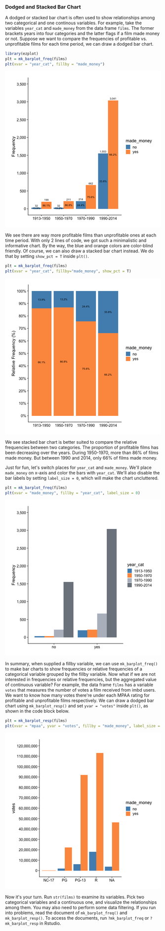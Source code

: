 ### Dodged and Stacked Bar Chart

A dodged or stacked bar chart is often used to show relationships among two 
categorical and one continous variables. For example, take the variables 
`year_cat` and `made_money` from the data frame `films`. The former brackets 
years into four categories and the latter flags if a film made money or not. 
Suppose we want to compare the frequencies of profitable vs. 
unprofitable films for each time period, we can draw a dodged bar chart.

```r
library(ezplot)
plt = mk_barplot_freq(films)
plt(xvar = "year_cat", fillby = "made_money")
```

![Number of Profitable vs. Unprofitable Films for Each Time Period](images/barplot_dodged-1.png)
 
We see there are way more profitable films than unprofitable ones at each time 
period. With only 2 lines of code, we got such a minimalistic and informative 
chart. By the way, the blue and orange colors are color-blind friendly. 
Of course, we can also draw a stacked bar chart instead. We do that by setting
`show_pct = T` inside `plt()`.

```r
plt = mk_barplot_freq(films)
plt(xvar = "year_cat", fillby="made_money", show_pct = T)
```

![Percents of Profitable vs. Unprofitable Films for Each Time Period](images/barplot_stacked-1.png)

We see stacked bar chart is better suited to compare the relative frequencies
between two categories. The proportion of profitable films has been decreasing
over the years. During 1950-1970, more than 86% of films made money. But between
1990 and 2014, only 66% of films made money. 

Just for fun, let's switch places for `year_cat` and `made_money`. We'll place
`made_money` on x-axis and color the bars with `year_cat`. We'll also disable
the bar labels by setting `label_size = 0`, which will make the chart uncluttered.

```r
plt = mk_barplot_freq(films)
plt(xvar = "made_money", fillby = "year_cat", label_size = 0)
```

![Number of Films at Each Period between Profitable and Unprofitable Films](images/barplot_dodged_p2-1.png)

In summary, when supplied a fillby variable, we can use `mk_barplot_freq()` to 
make bar charts to show frequencies or relative frequencies of a categorical 
variable grouped by the fillby variable. Now what if we are not interested in
frequencies or relative frequencies, but the aggregated value of continuous 
variable? For example, the data frame `films` has a variable `votes` that 
measures the number of votes a film received from imbd users. We want to know
how many votes there're under each MPAA rating for profitable and unprofitable
films respectively. We can draw a dodged bar chart using `mk_barplot_resp()` and
set `yvar = "votes"` inside `plt()`, as shown in the code block below. 

```r
plt = mk_barplot_resp(films)
plt(xvar = "mpaa", yvar = "votes", fillby = "made_money", label_size = 0)
```

![Votes of Profitable and Unprofitable Films for each MAPP rating](images/barplot_dodged_p3-1.png)

Now it's your turn. Run `str(films)` to examine its variables. Pick two 
categorical variables and a continuous one, and visualize the relationships 
among them. You may also need to perform some data filtering. If you run into 
problems, read the document of `mk_barplot_freq()` and `mk_barplot_resp()`. 
To access the documents, run `?mk_barplot_freq` or `?mk_barplot_resp` in Rstudio.
